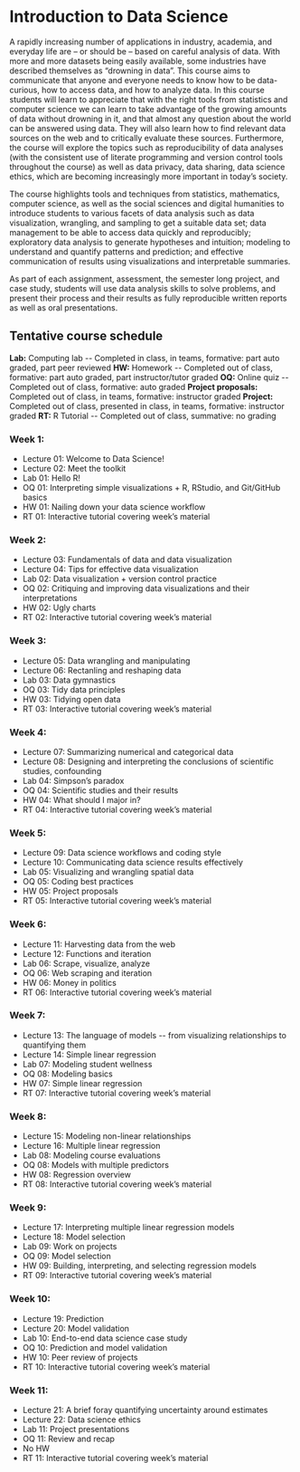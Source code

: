 # Introduction to Data Science

A rapidly increasing number of applications in industry, academia, and everyday life are – or should be – based on careful analysis of data. With more and more datasets being easily available, some industries have described themselves as “drowning in data”. This course aims to communicate that anyone and everyone needs to know how to be data-curious, how to access data, and how to analyze data. In this course students will learn to appreciate that with the right tools from statistics and computer science we can learn to take advantage of the growing amounts of data without drowning in it, and that almost any question about the world can be answered using data. They will also learn how to find relevant data sources on the web and to critically evaluate these sources. Furthermore, the course will explore the topics such as reproducibility of data analyses (with the consistent use of literate programming and version control tools throughout the course) as well as data privacy, data sharing, data science ethics, which are becoming increasingly more important in today’s society.

The course highlights tools and techniques from statistics, mathematics, computer science, as well as the social sciences and digital humanities to introduce students to various facets of data analysis such as data visualization, wrangling, and sampling to get a suitable data set; data management to be able to access data quickly and reproducibly; exploratory data analysis to generate hypotheses and intuition; modeling to understand and quantify patterns and prediction; and effective communication of results using visualizations and interpretable summaries.

As part of each assignment, assessment, the semester long project, and case study, students will use data analysis skills to solve problems, and present their process and their results as fully reproducible written reports as well as oral presentations.

## Tentative course schedule

**Lab:** Computing lab -- Completed in class, in teams, formative: part auto graded, part peer reviewed
**HW:** Homework -- Completed out of class, formative: part auto graded, part instructor/tutor graded
**OQ:** Online quiz -- Completed out of class, formative: auto graded
**Project proposals:** Completed out of class, in teams, formative: instructor graded
**Project:** Completed out of class, presented in class, in teams, formative: instructor graded
**RT:** R Tutorial -- Completed out of class, summative: no grading

### Week 1:
- Lecture 01: Welcome to Data Science!
- Lecture 02: Meet the toolkit
- Lab 01: Hello R!
- OQ 01: Interpreting simple visualizations + R, RStudio, and Git/GitHub basics
- HW 01: Nailing down your data science workflow
- RT 01: Interactive tutorial covering week’s material

### Week 2:
- Lecture 03: Fundamentals of data and data visualization
- Lecture 04: Tips for effective data visualization
- Lab 02: Data visualization + version control practice
- OQ 02: Critiquing and improving data visualizations and their interpretations
- HW 02: Ugly charts 
- RT 02: Interactive tutorial covering week’s material

### Week 3:
- Lecture 05: Data wrangling and manipulating
- Lecture 06: Rectanling and reshaping data
- Lab 03: Data gymnastics
- OQ 03: Tidy data principles
- HW 03: Tidying open data 
- RT 03: Interactive tutorial covering week’s material

### Week 4:
- Lecture 07: Summarizing numerical and categorical data 
- Lecture 08: Designing and interpreting the conclusions of scientific studies, confounding
- Lab 04: Simpson’s paradox
- OQ 04: Scientific studies and their results
- HW 04: What should I major in?
- RT 04: Interactive tutorial covering week’s material

### Week 5:
- Lecture 09: Data science workflows and coding style
- Lecture 10: Communicating data science results effectively
- Lab 05: Visualizing and wrangling spatial data
- OQ 05: Coding best practices
- HW 05: Project proposals
- RT 05: Interactive tutorial covering week’s material

### Week 6:
- Lecture 11: Harvesting data from the web
- Lecture 12: Functions and iteration
- Lab 06: Scrape, visualize, analyze
- OQ 06: Web scraping and iteration
- HW 06: Money in politics
- RT 06: Interactive tutorial covering week’s material

### Week 7:
- Lecture 13: The language of models -- from visualizing relationships to quantifying them
- Lecture 14: Simple linear regression
- Lab 07: Modeling student wellness
- OQ 08: Modeling basics
- HW 07: Simple linear regression
- RT 07: Interactive tutorial covering week’s material

### Week 8:
- Lecture 15: Modeling non-linear relationships
- Lecture 16: Multiple linear regression
- Lab 08: Modeling course evaluations
- OQ 08: Models with multiple predictors
- HW 08: Regression overview
- RT 08: Interactive tutorial covering week’s material

### Week 9:
- Lecture 17: Interpreting multiple linear regression models
- Lecture 18: Model selection
- Lab 09: Work on projects
- OQ 09: Model selection
- HW 09: Building, interpreting, and selecting regression models
- RT 09: Interactive tutorial covering week’s material

### Week 10:
- Lecture 19: Prediction
- Lecture 20: Model validation
- Lab 10: End-to-end data science case study 
- OQ 10: Prediction and model validation
- HW 10: Peer review of projects
- RT 10: Interactive tutorial covering week’s material

### Week 11:
- Lecture 21: A brief foray quantifying uncertainty around estimates
- Lecture 22: Data science ethics
- Lab 11: Project presentations
- OQ 11: Review and recap
- No HW
- RT 11: Interactive tutorial covering week’s material

